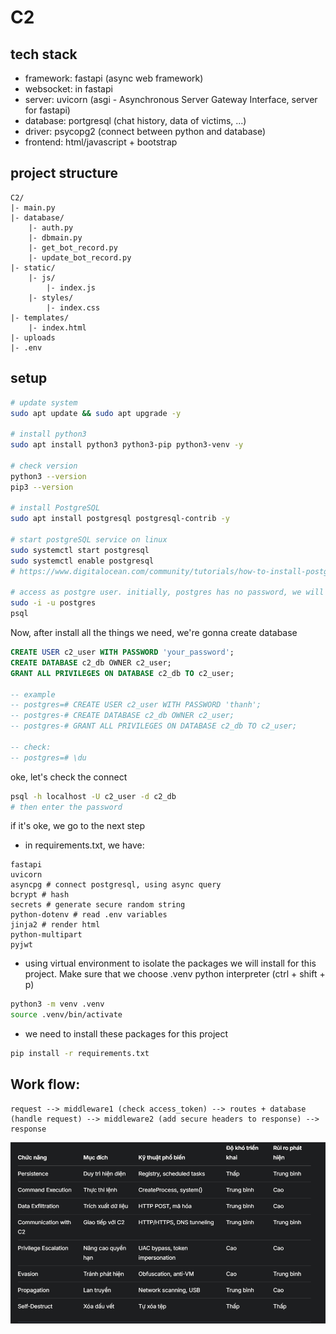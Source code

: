 # C2

## tech stack
+ framework: fastapi (async web framework)
+ websocket: in fastapi
+ server: uvicorn (asgi - Asynchronous Server Gateway Interface, server for fastapi)
+ database: portgresql (chat history, data of victims, ...)
+ driver: psycopg2 (connect between python and database)
+ frontend: html/javascript + bootstrap

## project structure
```text
C2/
|- main.py 
|- database/
    |- auth.py
    |- dbmain.py
    |- get_bot_record.py
    |- update_bot_record.py
|- static/
    |- js/
        |- index.js
    |- styles/
        |- index.css
|- templates/
    |- index.html
|- uploads
|- .env
```
## setup

```bash
# update system
sudo apt update && sudo apt upgrade -y

# install python3
sudo apt install python3 python3-pip python3-venv -y

# check version
python3 --version
pip3 --version

# install PostgreSQL
sudo apt install postgresql postgresql-contrib -y

# start postgreSQL service on linux
sudo systemctl start postgresql
sudo systemctl enable postgresql
# https://www.digitalocean.com/community/tutorials/how-to-install-postgresql-on-ubuntu-20-04-quickstart

# access as postgre user. initially, postgres has no password, we will just access it in local. Then after all, we just exit the session to back.
sudo -i -u postgres
psql
```

Now, after install all the things we need, we're gonna create database

```sql
CREATE USER c2_user WITH PASSWORD 'your_password';
CREATE DATABASE c2_db OWNER c2_user;
GRANT ALL PRIVILEGES ON DATABASE c2_db TO c2_user;

-- example
-- postgres=# CREATE USER c2_user WITH PASSWORD 'thanh';
-- postgres-# CREATE DATABASE c2_db OWNER c2_user;
-- postgres-# GRANT ALL PRIVILEGES ON DATABASE c2_db TO c2_user;

-- check:
-- postgres=# \du

```

oke, let's check the connect
```bash
psql -h localhost -U c2_user -d c2_db
# then enter the password
```

if it's oke, we go to the next step

+ in requirements.txt, we have:
```text
fastapi
uvicorn
asyncpg # connect postgresql, using async query
bcrypt # hash
secrets # generate secure random string
python-dotenv # read .env variables
jinja2 # render html
python-multipart
pyjwt
```

+ using virtual environment to isolate the packages we will install for this project. Make sure that we choose .venv python interpreter (ctrl + shift + p)

```bash
python3 -m venv .venv
source .venv/bin/activate
```

+ we need to install these packages for this project
```bash
pip install -r requirements.txt
```

## Work flow: 

```text
request --> middleware1 (check access_token) --> routes + database (handle request) --> middleware2 (add secure headers to response) --> response
```

![alt text](image.png)